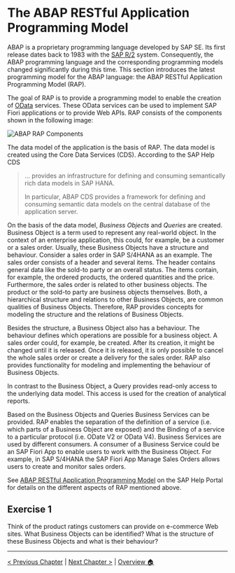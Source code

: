 # The ABAP RESTful Application Programming Model

ABAP is a proprietary programming language developed by SAP SE. Its first release dates back to 1983 with the
[SAP R/2](https://en.wikipedia.org/wiki/SAP_R/2) system. Consequently, the ABAP programming language and
the corresponding programming models changed significantly during this time. This section introduces
the latest programming model for the ABAP language: the ABAP RESTful Application Programming Model (RAP).

The goal of RAP is to provide a programming model to enable the creation of [OData](https://www.odata.org/) services.
These OData services can be used to implement SAP Fiori applications or to provide Web APIs. RAP consists of the
components shown in the following image:

![ABAP RAP Components](imgs/abap_rap/rap_components.drawio.png)

The data model of the application is the basis of RAP. The data model is created using the Core Data Services (CDS).
According to the SAP Help CDS

> ... provides an infrastructure for defining and consuming semantically rich data models in SAP HANA.
>
> In particular, ABAP CDS provides a framework for defining and consuming semantic data models on the central database of the application server.

On the basis of the data model, _Business Objects_ and _Queries_ are created. Business Object is a term used to represent
any real-world object. In the context of an enterprise application, this could, for example, be a customer or a sales order.
Usually, these Business Objects have a structure and behaviour. Consider a sales order in SAP S/4HANA as an example.
The sales order consists of a header and several items. The header contains general data like the sold-to party or an overall status.
The items contain, for example, the ordered products, the ordered quantities and the price. Furthermore, the sales order is
related to other business objects. The product or the sold-to party are business objects themselves.
Both, a hierarchical structure and relations to other Business Objects, are common qualities of Business Objects. Therefore,
RAP provides concepts for modeling the structure and the relations of Business Objects.

Besides the structure, a Business Object also has a behaviour. The behaviour defines which operations are possible for a
business object. A sales order could, for example, be created. After its creation, it might be changed until it is released. Once it is released, it is only possible to cancel the whole sales order or create a delivery for the sales order. RAP also provides
functionality for modeling and implementing the behaviour of Business Objects.

In contrast to the Business Object, a Query provides read-only access to the underlying data model. This access is used
for the creation of analytical reports.

Based on the Business Objects and Queries Business Services can be provided. RAP enables the separation of the
definition of a service (i.e. which parts of a Business Object are exposed) and the Binding of a service to a particular
protocol (i.e. ODate V2 or OData V4). Business Services are used by different consumers. A consumer of a Business Service
could be an SAP Fiori App to enable users to work with the Business Object. For example, in SAP S/4HANA the SAP Fiori App Manage Sales Orders allows users to create and monitor sales orders.

See [ABAP RESTful Application Programming Model](https://help.sap.com/docs/ABAP_PLATFORM_NEW/fc4c71aa50014fd1b43721701471913d/289477a81eec4d4e84c0302fb6835035.html?locale=en-US)
on the SAP Help Portal for details on the different aspects of RAP mentioned above.

## Exercise 1

Think of the product ratings customers can provide on e-commerce Web sites. What Business Objects 
can be identified? What is the structure of these Business Objects and what is their behaviour?

---

[< Previous Chapter](./hello_world.md) | [Next Chapter >](./scenario_description.md) | [Overview 🏠](../README.md)
